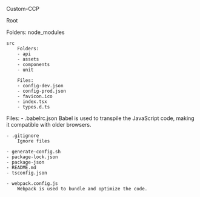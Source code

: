 
Custom-CCP

Root

Folders: 
    node_modules

    src 
        Folders:
        - api
        - assets
        - components 
        - unit

        Files:
        - config-dev.json
        - config-prod.json
        - favicon.ico
        - index.tsx
        - types.d.ts

Files:
    - .babelrc.json
        Babel is used to transpile the JavaScript code, making it compatible with older browsers.

    - .gitignore
        Ignore files

    - generate-config.sh
    - package-lock.json
    - package-json
    - README.md
    - tsconfig.json

    - webpack.config.js
        Webpack is used to bundle and optimize the code.

